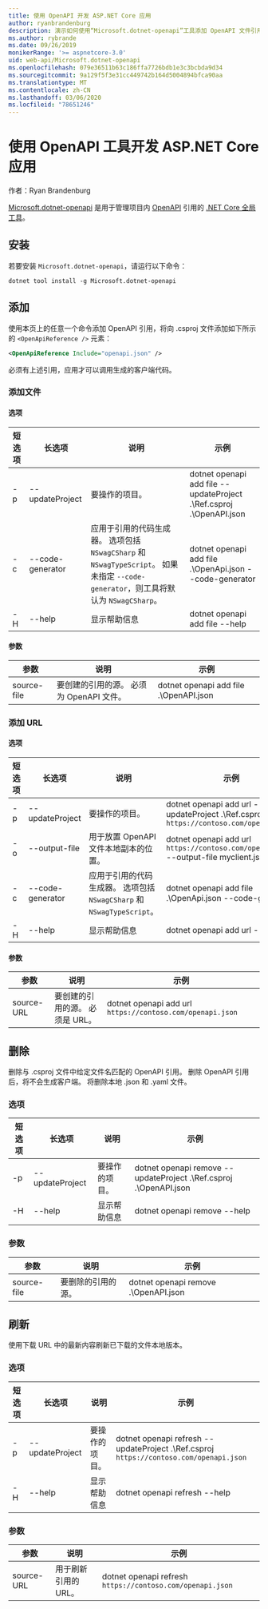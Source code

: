 ```yaml
---
title: 使用 OpenAPI 开发 ASP.NET Core 应用
author: ryanbrandenburg
description: 演示如何使用“Microsoft.dotnet-openapi”工具添加 OpenAPI 文件引用。
ms.author: rybrande
ms.date: 09/26/2019
monikerRange: '>= aspnetcore-3.0'
uid: web-api/Microsoft.dotnet-openapi
ms.openlocfilehash: 079e36511b63c186ffa7726bdb1e3c3bcbda9d34
ms.sourcegitcommit: 9a129f5f3e31cc449742b164d5004894bfca90aa
ms.translationtype: MT
ms.contentlocale: zh-CN
ms.lasthandoff: 03/06/2020
ms.locfileid: "78651246"
---
```

# <a name="develop-aspnet-core-apps-using-openapi-tools"></a>使用 OpenAPI 工具开发 ASP.NET Core 应用

作者：Ryan Brandenburg

[Microsoft.dotnet-openapi](https://www.nuget.org/packages/Microsoft.dotnet-openapi) 是用于管理项目内 [OpenAPI](/dotnet/core/tools/global-tools) 引用的 [.NET Core 全局工具](https://github.com/OAI/OpenAPI-Specification)。

## <a name="installation"></a>安装

若要安装 `Microsoft.dotnet-openapi`，请运行以下命令：

```dotnetcli
dotnet tool install -g Microsoft.dotnet-openapi
```

## <a name="add"></a>添加

使用本页上的任意一个命令添加 OpenAPI 引用，将向 .csproj 文件添加如下所示的 `<OpenApiReference />` 元素：

```xml
<OpenApiReference Include="openapi.json" />
```

必须有上述引用，应用才可以调用生成的客户端代码。

<!-- TODO: Restore after https://github.com/dotnet/AspNetCore/issues/12738
### Add Project

#### Options

| Short option | Long option | Description | Example |
|-------|------|-------|---------|
| -p|--project | The project to operate on. |dotnet openapi add project *--project .\Ref.csproj* ../Ref/ProjRef.csproj |

#### Arguments

|  Argument  | Description | Example |
|-------------|-------------|---------|
| source-file | The source to create a reference from. Must be a project file. |dotnet openapi add project *../Ref/ProjRef.csproj* | -->

### <a name="add-file"></a>添加文件

#### <a name="options"></a>选项

| 短选项| 长选项| 说明 | 示例 |
|-------|------|-------|---------|
| -p|--updateProject | 要操作的项目。 |dotnet openapi add file --updateProject .\Ref.csproj .\OpenAPI.json |
| -c|--code-generator| 应用于引用的代码生成器。 选项包括 `NSwagCSharp` 和 `NSwagTypeScript`。 如果未指定 `--code-generator`，则工具将默认为 `NSwagCSharp`。|dotnet openapi add file .\OpenApi.json --code-generator
| -H|--help|显示帮助信息|dotnet openapi add file --help|

#### <a name="arguments"></a>参数

|  参数  | 说明 | 示例 |
|-------------|-------------|---------|
| source-file | 要创建的引用的源。 必须为 OpenAPI 文件。 |dotnet openapi add file .\OpenAPI.json |

### <a name="add-url"></a>添加 URL

#### <a name="options"></a>选项

| 短选项| 长选项| 说明 | 示例 |
|-------|------|-------------|---------|
| -p|--updateProject | 要操作的项目。 |dotnet openapi add url --updateProject .\Ref.csproj `https://contoso.com/openapi.json` |
| -o|--output-file | 用于放置 OpenAPI 文件本地副本的位置。 |dotnet openapi add url `https://contoso.com/openapi.json` --output-file myclient.json |
| -c|--code-generator| 应用于引用的代码生成器。 选项包括 `NSwagCSharp` 和 `NSwagTypeScript`。 |dotnet openapi add file .\OpenApi.json --code-generator
| -H|--help|显示帮助信息|dotnet openapi add url --help|

#### <a name="arguments"></a>参数

|  参数  | 说明 | 示例 |
|-------------|-------------|---------|
| source-URL | 要创建的引用的源。 必须是 URL。 |dotnet openapi add url `https://contoso.com/openapi.json` |

## <a name="remove"></a>删除

删除与 .csproj 文件中给定文件名匹配的 OpenAPI 引用。 删除 OpenAPI 引用后，将不会生成客户端。 将删除本地 .json 和 .yaml 文件。

### <a name="options"></a>选项

| 短选项| 长选项| 说明| 示例 |
|-------|------|------------|---------|
| -p|--updateProject | 要操作的项目。 |dotnet openapi remove --updateProject .\Ref.csproj .\OpenAPI.json |
| -H|--help|显示帮助信息|dotnet openapi remove --help|

### <a name="arguments"></a>参数

|  参数  | 说明| 示例 |
| ------------|------------|---------|
| source-file | 要删除的引用的源。 |dotnet openapi remove .\OpenAPI.json |

## <a name="refresh"></a>刷新

使用下载 URL 中的最新内容刷新已下载的文件本地版本。

### <a name="options"></a>选项

| 短选项| 长选项| 说明 | 示例 |
|-------|------|-------------|---------|
| -p|--updateProject | 要操作的项目。 | dotnet openapi refresh --updateProject .\Ref.csproj `https://contoso.com/openapi.json` |
| -H|--help|显示帮助信息|dotnet openapi refresh --help|

### <a name="arguments"></a>参数

|  参数  | 说明 | 示例 |
| ------------|-------------|---------|
| source-URL | 用于刷新引用的 URL。 | dotnet openapi refresh `https://contoso.com/openapi.json` |
